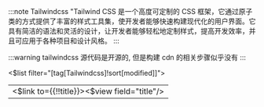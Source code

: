 :::note Tailwindcss
"Tailwind CSS 是一个高度可定制的 CSS 框架，它通过原子类的方式提供了丰富的样式工具集，使开发者能够快速构建现代化的用户界面。它具有简洁的语法和灵活的设计，让开发者能够轻松地定制样式，提高开发效率，并且可应用于各种项目和设计风格。
:::

:::warning
tailwindcss 源代码是开源的, 但是构建 cdn 的相关步骤似乎没有
:::

<table class="">
<$list filter="[tag[Tailwindcss]!sort[modified]]">
<tr>
<td class="p-[4px] bg-neutral-200 capitalize "> <$link to={{!!title}}><$view field="title"/></$link>
</td>
</tr>
</$list>
</table>